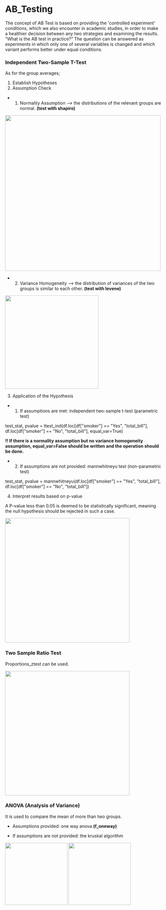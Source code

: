# AB_Testing
 
The concept of AB Test is based on providing the 'controlled experiment' conditions, which we also encounter in academic studies, in order to make a healthier decision between any two strategies and examining the results. “What is the AB test in practice?” The question can be answered as experiments in which only one of several variables is changed and which variant performs better under equal conditions.

### Independent Two-Sample T-Test

As for the group averages;
1. Establish Hypotheses
2. Assumption Check
- 1. Normality Assumption --> the distributions of the relevant groups are normal. **(test with shapiro)**
<img src="https://user-images.githubusercontent.com/121626776/224813646-3e28f912-e804-40ec-b886-f879e2224318.png" width="500" >


- 2. Variance Homogeneity --> the distribution of variances of the two groups is similar to each other. **(test with levene)** 
<img src="https://user-images.githubusercontent.com/121626776/225084895-0d4ad724-25be-4d32-9e88-3a1e116e8280.png" width="300" >


3. Application of the Hypothesis
- 1. If assumptions are met: independent two-sample t-test (parametric test)

test_stat, pvalue = ttest_ind(df.loc[df["smoker"] == "Yes", "total_bill"],
                              df.loc[df["smoker"] == "No", "total_bill"],
                              equal_var=True)
                              
**!! If there is a normality assumption but no variance homogeneity assumption, equal_var=False should be written and the operation should be done.**                                                   

- 2. If assumptions are not provided: mannwhitneyu test (non-parametric test)

test_stat, pvalue = mannwhitneyu(df.loc[df["smoker"] == "Yes", "total_bill"],
                                 df.loc[df["smoker"] == "No", "total_bill"])

4. Interpret results based on p-value

A P-value less than 0.05 is deemed to be statistically significant, meaning the null hypothesis should be rejected in such a case.

<img src="https://user-images.githubusercontent.com/121626776/224809792-b50548b2-8f2c-41fa-b041-1145e48f7227.png" width="400" >


### Two Sample Ratio Test

Proportions_ztest can be used.

<img src="https://user-images.githubusercontent.com/121626776/224810304-b0888f37-55a8-40c7-8032-e59cf74db6a2.png" width="400" >


### ANOVA (Analysis of Variance)

It is used to compare the mean of more than two groups.

- Assumptions provided: one way anova **(f_oneway)**

- If assumptions are not provided: the kruskal algorithm

<img src="https://user-images.githubusercontent.com/121626776/224814379-f6fd49be-b082-4ee2-a157-efe24d8ab86a.png" width="200" >

<img src="https://user-images.githubusercontent.com/121626776/224814639-bce63911-e894-40ed-a9f8-66b2bd222ec2.png" width="200" >

